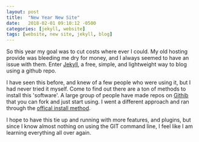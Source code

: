 ```yaml
---
layout: post
title:  "New Year New Site"
date:   2018-02-01 09:10:12 -0500
categories: [jekyll, website]
tags: [website, new site, jekyll, blog]
---
```


So this year my goal was to cut costs where ever I could. My old hosting provide was bleeding me dry for money, and I always seemed to have an issue with them. Enter [Jekyll][jekyll-engine], a free, simple, and lightweight way to blog using a github repo.

I have seen this before, and knew of a few people who were using it, but I had never tried it myself. Come to find out there are a ton of methods to install this 'software'. A large group of people have made repos on [Githib][github-site] that you can fork and just start using. I went a different approach and ran through the [offical install method][install-method].

I hope to have this tie up and running with more features, and plugins, but since I know almost nothing on using the GIT command line, I feel like I am learning everything all over again.

[jekyll-engine]: https://jekyllrb.com/
[github-site]: https://github.com
[install-method]: https://jekyllrb.com/docs/installation/